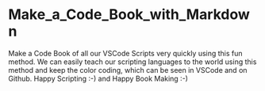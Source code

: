 # Make_a_Code_Book_with_Markdown
Make a Code Book of all our VSCode Scripts very quickly using this fun method. We can easily teach our scripting languages to the world using this method and keep the color coding, which can be seen in VSCode and on Github. Happy Scripting :-) and Happy Book Making :-)
